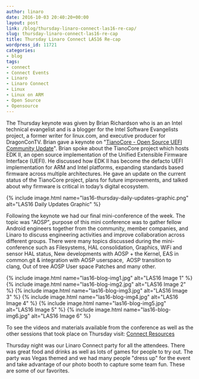 ```yaml
---
author: linaro
date: 2016-10-03 20:40:20+00:00
layout: post
link: /blog/thursday-linaro-connect-las16-re-cap/
slug: thursday-linaro-connect-las16-re-cap
title: Thursday Linaro Connect LAS16 Re-cap
wordpress_id: 11721
categories:
- blog
tags:
- connect
- Connect Events
- Linaro
- Linaro Connect
- Linux
- Linux on ARM
- Open Source
- Opensource
---
```


The Thursday keynote was given by Brian Richardson who is an an Intel technical evangelist and is a blogger for the Intel Software Evangelists project, a former writer for linux.com, and executive producer for DragonConTV. Brian gave a keynote on "[TianoCore - Open Source UEFI Community Update](https://www.youtube.com/watch?v=kQ5X8vqdSu0)". Brian spoke about the TianoCore project which hosts EDK II, an open source implementation of the Unified Extensible Firmware Interface (UEFI). He discussed how EDK II has become the defacto UEFI implementation for ARM and Intel platforms, expanding standards based firmware across multiple architectures. He gave an update on the current status of the TianoCore project, plans for future improvements, and talked about why firmware is critical in today’s digital ecosystem.

{% include image.html name="las16-thursday-daily-updates-graphic.png" alt="LAS16 Daily Updates Graphic" %}


Following the keynote we had our final mini-conference of the week. The topic was "AOSP", purpose of this mini conference was to gather fellow Android engineers together from the community, member companies, and Linaro to discuss engineering activities and improve collaboration across different groups. There were many topics discussed during the mini-conference such as Filesystems, HAL consolidation, Graphics, WiFi and sensor HAL status, New developments with AOSP + the Kernel, EAS in common.git & integration with AOSP userspace,  AOSP transition to clang, Out of tree AOSP User space Patches and many other.

{% include image.html name="las16-blog-img1.jpg" alt="LAS16 Image 1" %}
{% include image.html name="las16-blog-img2.jpg" alt="LAS16 Image 2" %}
{% include image.html name="las16-blog-img3.jpg" alt="LAS16 Image 3" %}
{% include image.html name="las16-blog-img4.jpg" alt="LAS16 Image 4" %}
{% include image.html name="las16-blog-img5.jpg" alt="LAS16 Image 5" %}
{% include image.html name="las16-blog-img6.jpg" alt="LAS16 Image 6" %}

To see the videos and materials available from the conference as well as the other sessions that took place on Thursday visit: [Connect Resources](http://connect.linaro.org/las16/resources/#wednesday)

Thursday night was our Linaro Connect party for all the attendees. There was great food and drinks as well as lots of games for people to try out. The party was Vegas themed and we had many people "dress up" for the event and take advantage of our photo booth to capture some team fun. These are some of our favorites.

